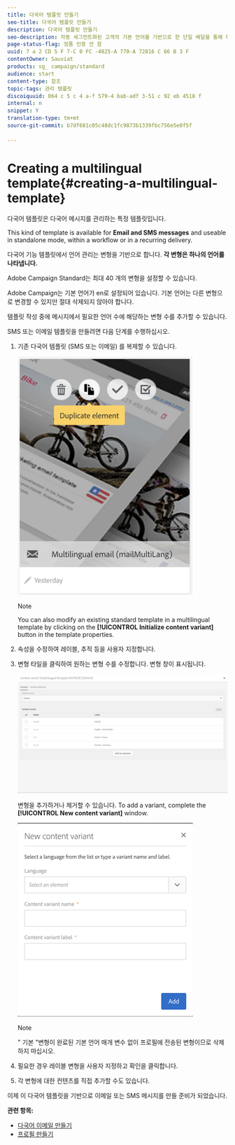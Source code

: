 ```yaml
---
title: 다국어 템플릿 만들기
seo-title: 다국어 템플릿 만들기
description: 다국어 템플릿 만들기
seo-description: 자동 세그먼트화된 고객의 기본 언어를 기반으로 한 단일 배달을 통해 다국어 이메일/SMS 전달 방식을 정의하고 실행하는 방법을 살펴봅니다. 언어 및 개별 수준까지 다운로드에 대한 성과를 보고합니다.
page-status-flag: 정품 인증 안 함
uuid: 7 a 2 CD 5 F 7-C 0 FC -4825-A 770-A 72816 C 66 B 3 F
contentOwner: Sauviat
products: sg_ campaign/standard
audience: start
content-type: 참조
topic-tags: 관리 템플릿
discoiquuid: 064 c 5 c 4 a-f 579-4 bab-adf 3-51 c 92 eb 4518 f
internal: n
snippet: Y
translation-type: tm+mt
source-git-commit: b7df681c05c48dc1fc9873b1339fbc756e5e0f5f

---
```



# Creating a multilingual template{#creating-a-multilingual-template}

다국어 템플릿은 다국어 메시지를 관리하는 특정 템플릿입니다.

This kind of template is available for **Email and SMS messages** and useable in standalone mode, within a workflow or in a recurring delivery.

다국어 기능 템플릿에서 언어 관리는 변형을 기반으로 합니다. **각 변형은 하나의 언어를 나타냅니다.**

Adobe Campaign Standard는 최대 40 개의 변형을 설정할 수 있습니다.

Adobe Campaign는 기본 언어가 en로 설정되어 있습니다. 기본 언어는 다른 변형으로 변경할 수 있지만 절대 삭제되지 않아야 합니다.

템플릿 작성 중에 메시지에서 필요한 언어 수에 해당하는 변형 수를 추가할 수 있습니다.

SMS 또는 이메일 템플릿을 만들려면 다음 단계를 수행하십시오.

1. 기존 다국어 템플릿 (SMS 또는 이메일) 를 복제할 수 있습니다.

   ![](assets/multi_template_duplicate.png)

   >[!NOTE]
   >
   >You can also modify an existing standard template in a multilingual template by clicking on the **[!UICONTROL Initialize content variant]** button in the template properties.

1. 속성을 수정하여 레이블, 추적 등을 사용자 지정합니다.
1. 변형 타일을 클릭하여 원하는 변형 수를 수정합니다. 변형 창이 표시됩니다.

   ![](assets/multi_template_variants.png)

   변형을 추가하거나 제거할 수 있습니다. To add a variant, complete the **[!UICONTROL New content variant]** window.

   ![](assets/multi_template_newvariant.png)

   >[!NOTE]
   >
   >" 기본 "변형이 완료된 기본 언어 매개 변수 없이 프로필에 전송된 변형이므로 삭제하지 마십시오.

1. 필요한 경우 레이블 변형을 사용자 지정하고 확인을 클릭합니다.
1. 각 변형에 대한 컨텐츠를 직접 추가할 수도 있습니다.

이제 이 다국어 템플릿을 기반으로 이메일 또는 SMS 메시지를 만들 준비가 되었습니다.

**관련 항목:**

* [다국어 이메일 만들기](../../channels/using/creating-a-multilingual-email.md)
* [프로필 만들기](../../audiences/using/creating-profiles.md)

